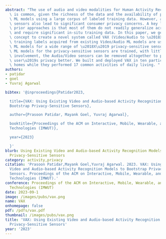 ```yaml
---
abstract: "The use of audio and video modalities for Human Activity Recognition (HAR)\
  \ is common, given the richness of the data and the availability of pre-trained\
  \ ML models using a large corpus of labeled training data. However, audio and video\
  \ sensors also lead to significant consumer privacy concerns. A key limitation of\
  \ prior approaches is that most of them do not readily generalize across environments\
  \ and require significant in-situ training data. In this paper, we generalize this\
  \ concept to create a novel system called VAX (Video/Audio to \u2018X\u2019), where\
  \ training labels acquired from existing Video/Audio ML models are used to train\
  \ ML models for a wide range of \u2018X\u2019 privacy-sensitive sensors. Once the\
  \ ML models for the privacy-sensitive sensors are trained, with little to no user\
  \ involvement, the Audio/Video sensors can be removed altogether to protect the\
  \ user\u2019s privacy better. We built and deployed VAX in ten participants\u2019\
  \ homes while they performed 17 common activities of daily living. "
authors:
- patidar
- goel
- Yuvraj Agarwal

bibtex: '@inproceedings{Patidar2023,

  title={VAX: Using Existing Video and Audio-based Activity Recognition Models to
  Bootstrap Privacy-Sensitive Sensors},

  author={Prasoon Patidar, Mayank Goel, Yuvraj Agarwal},

  booktitle={Proceedings of the ACM on Interactive, Mobile, Wearable, and Ubiquitous
  Technologies (IMWUT)},

  year={2023}

  }'
blurb: Using Existing Video and Audio-based Activity Recognition Models to Bootstrap
  Privacy-Sensitive Sensors
category: activity,privacy
citation: 'Prasoon Patidar,Mayank Goel,Yuvraj Agarwal. 2023. VAX: Using Existing
  Video and Audio-based Activity Recognition Models to Bootstrap Privacy-Sensitive
  Sensors. Proceedings of the ACM on Interactive, Mobile, Wearable, and Ubiquitous
  Technologies (IMWUT).'
conference: Proceedings of the ACM on Interactive, Mobile, Wearable, and Ubiquitous
  Technologies (IMWUT)
date: 2023-09-1
image: /images/pubs/vax.png
name: VAX
onhomepage: false
pdf: /pdfs/vax.pdf
thumbnail: /images/pubs/vax.png
title: 'VAX: Using Existing Video and Audio-based Activity Recognition Models to Bootstrap
  Privacy-Sensitive Sensors'
year: '2023'
---
```

